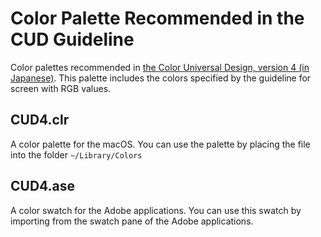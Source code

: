 Color Palette Recommended in the CUD Guideline
==============================================

Color palettes recommended in [the Color Universal Design, version 4 (in Japanese)](https://jfly.uni-koeln.de/colorset/).
This palette includes the colors specified by the guideline for screen with RGB values.

CUD4.clr
--------

A color palette for the macOS.
You can use the palette by placing the file into the folder `~/Library/Colors`

CUD4.ase
--------

A color swatch for the Adobe applications.
You can use this swatch by importing from the swatch pane of the Adobe applications.
